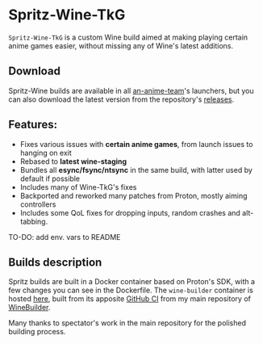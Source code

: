 # Spritz-Wine-TkG

`Spritz-Wine-TkG` is a custom Wine build aimed at making playing certain
anime games easier, without missing any of Wine's latest additions.

## Download

Spritz-Wine builds are available in all [an-anime-team](https://github.com/an-anime-team)'s launchers, but you can also download the latest version from the repository's [releases](https://github.com/NelloKudo/Wine-Builds/releases).

## Features:

- Fixes various issues with **certain anime games**, from launch issues to hanging on exit
- Rebased to **latest wine-staging**
- Bundles all **esync/fsync/ntsync** in the same build, with latter used by default if possible
- Includes many of Wine-TkG's fixes
- Backported and reworked many patches from Proton, mostly aiming controllers
- Includes some QoL fixes for dropping inputs, random crashes and alt-tabbing.

TO-DO: add env. vars to README

## Builds description

Spritz builds are built in a Docker container based on Proton's SDK, with a few changes you can see in the Dockerfile. The `wine-builder` container is hosted [here](https://hub.docker.com/r/nellokudo/wine-builder), built from its apposite [GitHub CI](https://github.com/NelloKudo/WineBuilder/actions/workflows/dockerhub.yml) from my main repository of [WineBuilder](https://github.com/NelloKudo/WineBuilder).

Many thanks to spectator's work in the main repository for the polished building process.
